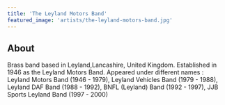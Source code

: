 ```yaml
---
title: 'The Leyland Motors Band'
featured_image: 'artists/the-leyland-motors-band.jpg'
---
```


## About

Brass band based in Leyland,Lancashire, United Kingdom. Established in 1946 as the Leyland Motors Band.
Appeared under different names : Leyland Motors Band (1946 - 1979), Leyland Vehicles Band (1979 - 1988), Leyland DAF Band (1988 - 1992), BNFL (Leyland) Band (1992 - 1997), JJB Sports Leyland Band (1997 - 2000)
